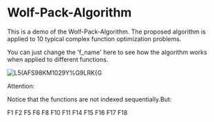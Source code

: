 # Wolf-Pack-Algorithm
This is a demo of the Wolf-Pack-Algorithm. The proposed algorithm is applied to 10 typical complex function optimization problems.

You can just change the 'f_name' here to see how the algorithm works when applied to different functions.

![L5(AFS98KM1029Y%G9LRK{G](https://user-images.githubusercontent.com/53145305/129564231-0b4e2d66-1dbe-48d9-948b-f8cd923d7cb4.png)

Attention:

Notice that the functions are not indexed sequentially.But:

F1 F2 F5 F6 F8 F10 F11 F14 F15 F16 F17 F18
